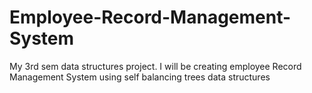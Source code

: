 # Employee-Record-Management-System
My 3rd sem data structures project. I will be creating employee  Record Management System using self balancing trees data structures 
